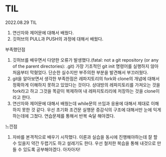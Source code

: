 # TIL

2022.08.29 TIL
1) 연산자와 제어문에 대해서 배웠다.
2) 깃허브의 PULL과 PUSH의 과정에 대해서 배웠다.

부족했던점

1. 깃허브를 배우면서 다양한 오류가 발생했다.(fatal: not a git repository (or any of the parent directories): .git) 가장 기초적인 git init 명령어를 실행하지 않아 처음부터 막혔었다.
단순한 실수지만 부주의한 부분을 발견해서 부끄러웠다.
2. git을 알아보면서 생각한 부족한점은 레파지토리의 fork와 clone의 개념에 대해서 정확하게 이해하지 못하고 있었다는 것이다. 
상대방의 레파지토리를 가져오는 것을 fork라고 하고 그것을 똑같이 복제하여 내 레파지토리리에 저장하는 것을 clone이라고 한다.
3. 연산자와 제어문에 대해서 배웠는데 while문의 쓰임과 응용에 대해서 제대로 이해하지 못한 것 같다. 우선 초기화 조건문 실행문 증감식의 구조에 대해서만
눈에 익게 하는데에 그쳤다. 연습문제를 통해서 반복 숙달 해야겠다.


느낀점
1. 자바를 본격적으로 배우기 시작했다. 이론과 실습을 동시에 진행해야하는데 잘 할 수 있을지
   약간 두렵기도 하고 설레기도 한다. 우선 철저한 복습을 통해 내것으로 만들 수 있도록 공부해야겠다. 아자아자!